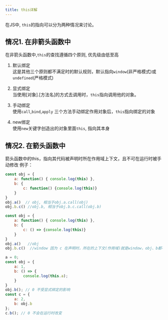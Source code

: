 ```yaml
---
title: this详解
---
```



在JS中, `this`的指向可以分为两种情况来讨论。

## 情况1. 在非箭头函数中
在非箭头函数中,`this`的查找遵循四个原则, 优先级由低至高

1. 默认绑定  
这是其他三个原则都不满足时的默认规则，默认指向`window`(非严格模式)或`undefined`(严格模式)

2. 显式绑定  
当使用[对象].[方法名]的方式去调用时，`this`指向调用他的对象。

3. 手动绑定  
使用`call`,`bind`,`apply` 三个方法手动绑定作用对象后，`this`指向绑定的对象

4. new绑定  
使用`new`关键字创造出的对象里面`this`, 指向其本身

## 情况2. 在箭头函数中
箭头函数中的this，指向其代码被声明时所在作用域上下文，且不可在运行时被手动修改
例子：
```javascript
const obj = {
    a: function() { console.log(this) },
    b: {
        c: function() {console.log(this)}
    }
}
obj.a()  // obj, 相当于obj.a.call(obj)
obj.b.c() //obj.b, 相当于obj.b.c.call(obj.b)
```

```javascript
const obj = {
    a: function() { console.log(this) },
    b: {
        c: () => {console.log(this)}
    }
}
obj.a()   //obj
obj.b.c()  //window 因为 c 在声明时，所在的上下文(作用域)就是window，obj、b都不能形成作用域
```

```javascript
a = 0;
const obj = {
    a: 1,
    b: () => {
        console.log(this.a);
    }
}
obj.b(); // 0 不受显式绑定的影响
const c = {
    a: 2,
    b: obj.b
};
c.b(); // 0 不会在运行时改变
```
